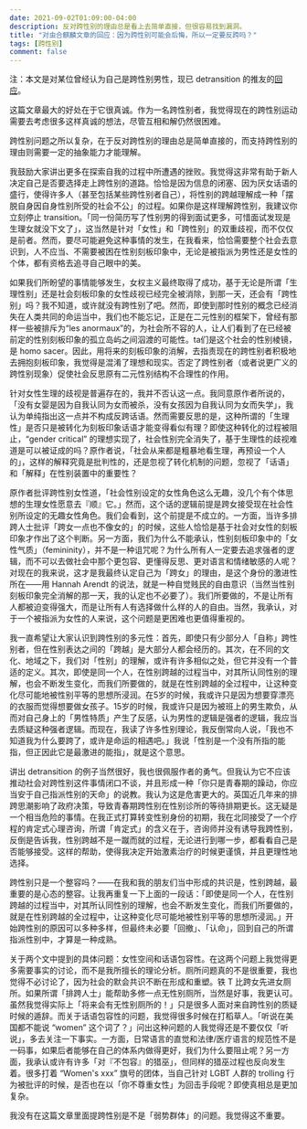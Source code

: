 ```yaml
---
date: 2021-09-02T01:09:00-04:00
description: 反对跨性别的理由总是看上去简单直接，但很容易找到漏洞。
title: "对虫合麒麟文章的回应：因为跨性别可能会后悔，所以一定要反跨吗？"
tags: [跨性别]
comment: false
---
```

注：本文是对某位曾经认为自己是跨性别男性，现已 detransition 的推友的[回应](https://twitter.com/sauricat/status/1433111249756192773?s=20)。

这篇文章最大的好处在于它很真诚。作为一名跨性别者，我觉得现在的跨性别运动需要去考虑很多这样真诚的想法，尽管互相和解仍然很困难。

跨性别问题之所以复杂，在于反对跨性别的理由总是简单直接的，而支持跨性别的理由则需要一定的抽象能力才能理解。

我鼓励大家讲出更多在探索自我的过程中所遭遇的挫败。我觉得这非常有助于新人决定自己是否要选择走上跨性别的道路。恰恰是因为信息的闭塞、因为厌女话语的盛行，使得许多人（甚至包括某些跨性别者自己），将性别的跨越理解成一种「摆脱自身因自身性别所受的社会不公」的过程。如果你是这样理解跨性别，我建议你立刻停止 transition。「同一份简历写了性别男的得到面试更多，可惜面试发现是生理女就没下文了」，这当然是针对「女性」和「跨性别」的双重歧视，而不仅仅是前者。然而，要尽可能避免这种事情的发生，在我看来，恰恰需要整个社会去意识到，人不应当、不需要被困在性别刻板印象中，无论是被指派为男性还是女性的个体，都有资格去追寻自己眼中的美。

如果我们所盼望的事情能够发生，女权主义最终取得了成功，基于无论是所谓「生理性别」还是社会刻板印象的女性歧视已经完全被消除，到那一天，还会有「跨性别」吗？我不知道，或许就没有跨性别了吧。然而，即使到那时性别的概念已经消失在人类共同的命运当中，我们也不能忘记，正是在二元性别的框架下，曾经有那样一些被排斥为“les anormaux”的，为社会所不容的人，让人们看到了在已经被前定的性别刻板印象的孤立岛屿之间泅渡的可能性。ta们是这个社会的性别棱镜，是 homo sacer。因此，用将来的刻板印象的消解，去指责现在的跨性别者积极地去拥抱刻板印象，我觉得是混淆了理想和现实。否定了跨性别者（或者说更广义的跨性别现象）促使社会反思原有二元性别结构不合理性的作用。

针对女性生理的歧视是普遍存在的，我并不否认这一点。我同意原作者所说的，「没有女婴是因为自我认同为女而被杀，没有女孩因为自我认同为女而失学」，我认为单纯指出这一点并不构成反跨话语。然而需要反思的是，这种所谓的「生理性」是否只是被转化为刻板印象话语才能变得看似有理？即使这种转化的过程被阻止，“gender critical” 的理想实现了，社会性别完全消失了，基于生理性的歧视难道是可以被证成的吗？原作者说，「社会从来都是粗暴地看生理，再预设一个人的」，这样的解释究竟是批判性的，还是忽视了转化机制的问题，忽视了「话语」和「解释」在性别装置中的重要性？

原作者批评跨性别女性道，「社会性别设定的女性角色这么无趣，没几个有个体思想的生理女性愿意去『顺』它。」然而，这个话的逻辑前提是跨女接受现在社会性别所设定的无趣女性角色。我们会看到，这个前提是不成立的。一方面，当许多排跨人士批评「跨女一点也不像女的」的时候，这些人恰恰是基于社会对女性的刻板印象才作出了这个判断。另一方面，我们为什么不能承认，性别刻板印象中的「女性气质」（femininity），并不是一种诅咒呢？为什么所有人一定要去追求强者的逻辑，而不可以去做社会中那个更包容、更懂得反思、更对语言和情绪敏感的人呢？对现在的我来说，这才是我最终认定自己为「跨女」的理由，是这个身份的激进性所在——用 Hannah Arendt 的说法，就是一种自觉贱民的自由意识（当然当性别刻板印象完全消解的那一天，我的认定也不必要了）。我们所要做的，不是让所有人都被迫变得强大，而是让所有人有选择做什么样的人的自由。当然，我承认，对于一个被指派为女性的人来说，这个问题是更困难也更值得重视的。

我一直希望让大家认识到跨性别的多元性：首先，即使只有少部分人「自称」跨性别者，但在性别表达之间的「跨越」是大部分人都会经历的。其次，在不同的文化、地域之下，我们对「性别」的理解，或许有许多相似之处，但它并没有一个普适的定义。其次，即使是同一个人，在性别跨越的过程当中，对其所认同性别的理解，也会不断发生变化，而我们所要做的，就是在性别跨越的全过程中，让这种变化尽可能地被性别平等的思想所浸润。在5岁的时候，我或许只是因为想要穿漂亮的衣服而觉得想要做女孩子。15岁的时候，我或许只是因为被班上的男生欺负，从而对自己身上的「男性特质」产生了反感，认为男性的逻辑是强者的逻辑，我应当去质疑这种强者逻辑。而现在，我读了许多性别理论，我反倒常向人说，「我也不知道我为什么要跨了，或许是命运的相遇吧。」我说「性别是一个没有所指的能指，但正因此它是最激进的能指」，就是这个意思。

讲出 detransition 的例子当然很好，我也很佩服作者的勇气。但我认为它不应该推动社会对跨性别这件事情闭口不谈，并且形成一种「你只是青春期的躁动，你应当安于自己指派性别的天命」的说教。我认为这是危害更大的。英国近几年来的排跨思潮影响了政府决策，导致青春期跨性别在性别诊所的等待排期更长。这无疑是一个相当危险的事情。在我正式打算转变性别身份的初期，我在北同接受了一个疗程的肯定式心理咨询，所谓「肯定式」的含义在于，咨询师并没有诱导我跨性别，反倒是告诉我，性别跨越不是一蹴而就的过程，无论进行到哪一步，都看看自己是否能够接受。这样的帮助，使得我决定开始激素治疗的时候更谨慎，并且更理性地选择。

跨性别只是一个整容吗？——在我和我的朋友们当中形成的共识是，性别跨越，最重要的是心态的整容。让我再重复一下上面的一段话：「即使是同一个人，在性别跨越的过程当中，对其所认同性别的理解，也会不断发生变化，而我们所要做的，就是在性别跨越的全过程中，让这种变化尽可能地被性别平等的思想所浸润。」开始跨性别的原因可以多种多样，但最终未必要「回撤」、「认命」，回到自己的所谓指派性别中，才算是一种成熟。

关于两个文中提到的具体问题：女性空间和话语包容性。在这两个问题上我觉得更多需要事实的讨论，而不是我所擅长的理论分析。厕所问题真的不是很重要，我也觉得不必讨论了，因为社会的默会共识不断在形成和重塑。铁 T 比跨女先进女厕所。如果所谓「排跨人士」能帮助多修一点无性别厕所，当然是好事，我更认可。虽然我觉得实际上「将来会有无性别厕所的！」只是很多人面对来自跨性别的质疑时候的遁辞。而关于话语包容性的问题，我觉得很多时候在打稻草人。「听说在美国都不能说 “women” 这个词了？」问出这种问题的人我觉得还是不要仅仅「听说」，多去关注一下事实。一方面，日常语言的直觉和法律/医疗语言的规范性不是一码事，如果后者能够在自己的体系内做得更好，我们为什么要阻止呢？另一方面，我承认或许有许多「对『不包容』的猎巫」，但同样的猎巫过程也反向发生着。很多打着 “Women's xxx” 旗号的团体，当自己针对 LGBT 人群的 trolling 行为被批评的时候，是否也在以「你不尊重女性」为回击手段呢？即使真相总是更加复杂。

我没有在这篇文章里面提跨性别是不是「弱势群体」的问题。我觉得这不重要。

